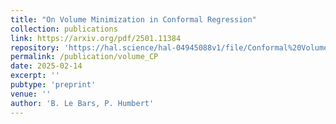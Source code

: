 ```yaml
---
title: "On Volume Minimization in Conformal Regression"
collection: publications
link: https://arxiv.org/pdf/2501.11384
repository: 'https://hal.science/hal-04945088v1/file/Conformal%20Volume%20Optimality%40main.pdf'
permalink: /publication/volume_CP
date: 2025-02-14
excerpt: ''
pubtype: 'preprint'
venue: ''
author: 'B. Le Bars, P. Humbert'
---
```

